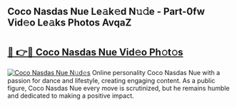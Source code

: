 ## Coco Nasdas Nue Le𝚊k𝚎d N𝚞𝚍e - Part-0fw Vid𝚎o Le𝚊ks Photos AvqaZ

# <h2><a href="http://fb3lilq.evod.top/?m=Coco+Nasdas+Nue">🔗 👉🔴 Coco Nasdas Nue Vid𝚎o Ph𝚘t𝚘s</a></h2>

[![Coco Nasdas Nue N𝚞d𝚎s](https://i.imgur.com/8V9OHl7.gif)](http://fb3lilq.evod.top/?m=Coco+Nasdas+Nue)
Online personality Coco Nasdas Nue with a passion for dance and lifestyle, creating engaging content. As a public figure, Coco Nasdas Nue every move is scrutinized, but he remains humble and dedicated to making a positive impact. 

